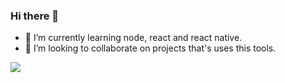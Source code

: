 ### Hi there 👋

<!--
**igordavoli/igordavoli** is a ✨ _special_ ✨ repository because its `README.md` (this file) appears on your GitHub profile.

Here are some ideas to get you started:

- 🔭 I’m currently working on ...
- 🤔 I’m looking for help with ...
- 💬 Ask me about ...
- 📫 How to reach me: ...
- 😄 Pronouns: ...
- ⚡ Fun fact: ...
 -->
- 🌱 I’m currently learning node, react and react native.
- 👯 I’m looking to collaborate on projects that's uses this tools.


<!-- [![jaeskim's 42 stats](https://badge42.herokuapp.com/api/stats/idavoli-?cursus=42cursus)](https://github.com/JaeSeoKim/badge42) -->
<div width="425" >
 <a title="Anurag's GitHub stats" href="https://github.com/anuraghazra/github-readme-stats">
<!--    <img src="https://github-readme-stats.vercel.app/api?username=igordavoli&theme=radical&card_width=440" /> -->
   <img src="https://github-readme-stats.vercel.app/api/top-langs/?username=igordavoli&hide=handlebars&layout=compact&theme=radical&langs_count=5&card_width=445" />
</div>
